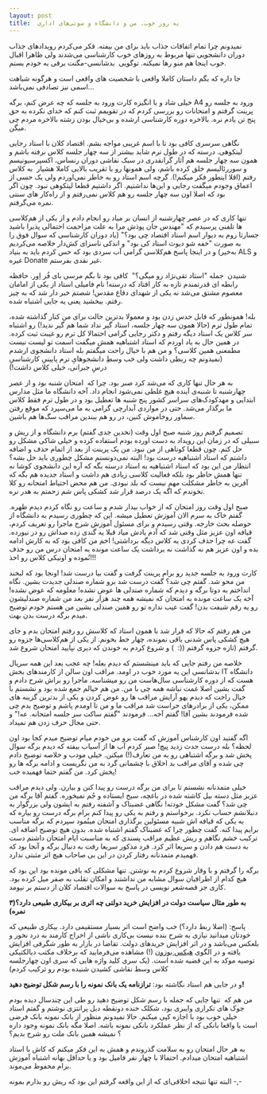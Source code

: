 ```yaml
---
layout: post
title:  یه روز خوب. من و دانشگاه و سوتی‌های اداری
---
```



نمیدونم چرا تمام اتفاقات جذاب باید برای من بیفته. فکر می‌کردم رویداد‌های جذاب دوران دانشجویی تنها مربوط به روزهای خوب کارشناسی می‌شدند ولی ظاهرا اقبال خوب اینجا هم منو رها نمیکنه. توگویی  بدشانسی-مگنت برقی به خودم بستم.

جا داره که بگم داستان کاملا واقعی با شخصیت های واقعی است و هرگونه شباهت اسمی نیز تصادفی نمی‌باشد...


خیلی شاد و با انگیزه کارت ورود به جلسه که چه عرض کنم، برگه A4 ورود به جلسه رو پرینت گرفتم و امتحانات رو بررسی کردم که در تقویمم ثبت کنم که خدای نکرده به حق پنج تن یادم نره. بالاخره دوره کارشناسی ارشده و بی‌خیال بودن زشته بالاخره مردم چی میگن.

نگاهی سرسری کافی بود تا با اسم غریبی مواجه بشم. اقتصاد کلان با استاد رجایی لیتکوهی. درسته که در طول ترم شاید بیشتر از سه چهار جلسه کلاس نرفته باشم و همون سه چهار جلسه هم آثار گرانقدری در سبک نقاشی دوران رنساس، اکسپرسیونیسم و سوررئالیسم خلق کرده باشم، ولی همونها رو با تقریب بالایی کاملا هشیار  به کلاس رفتم (اقلا اینطور فکر میکنم!). گرچه اسم استاد رو به خاطر نمی‌اوردم ولی یک حسی از اعماق وجودم میگفت رجایی و این‌ها نداشتیم. اگر داشتیم قطعا لیتکوهی نبود. چون اگر بود که اصلا اون سه چهار جلسه رو هم کلاس نمی‌رفتم و از راه‌کار های سنتی نمره می‌گرفتم.

تنها کاری که در عصر چهارشنبه از انسان بر میاد رو انجام دادم و از یکی از هم‌کلاسی ها تلفنی پرسیدم که "مهندس جان پوذش مرا به علت مزاحمت احتمالی پذیرا باشید جسارتا روم به دیوار اسم استاد اقتصاد چی بود؟" (یاد دوران کارشناسی که سوال فوق را به صورت "خفه شو دیوث استاد کی بود" و اندکی ناسزای کش‌دار خلاصه می‌کردیم به‌خیر) و در اینجا پاسخ هم‌کلاسی گرامی آب سردی بود که حس کردم باید به بنیاد ALS و غیره Donate غیر نقدی بفرستم.

شنیدن  جمله "استاد تقی‌نژاد رو میگی؟"  کافی بود تا بگم مرسی بای فُر اِور. حافظه رابطه ای قدرتمندم تازه به کار افتاد که درسته! نام فامیلی استاد از یکی از امامان معصوم مشتق می‌شد نه یکی از شهدای دفاع مقدس! شصتم خبر دار شد که به چیز رفتم. ببخشید یعنی یه جایی اشتباه شده.

بله! همونطور که قابل حدس زدن بود و معمولا بدترین حالت برای من کنار گذاشته شده، تمام طول ترم (حالا همون سه چهار جلسه، استاد گیر نداد شما هم گیر ندید!) رو اشتباه سر کلاس یک استاد دیگه رفتم و دکتر رجایی گرامی احتمالا کل ترم رو غیبت ثبت کرده. در همین حال به یاد اوردم که استاد اشتباهیه همش میگفت اسمت تو لیست نیست مطمعنی همین کلاسی؟ و من هم با خیال راحت میگفتم بله استاد دانشجوی ارشدم (نمیدونم چه ربطی داشت ولی خب وسطِ دانشجوهایِ ترم پایینیِ کارشناسیِ درسِ جبرانی، خیلی کلاس داشت!)

به هر حال تنها کاری که می‌شد کرد صبر بود. چرا که  امتحان شنبه بود و از عصر چهارشنبه تا شنبه‌ی آینده هیچ غلطی نمی‌شود انجام داد. آخه دانشگاه ما مثل مدارس ابتدایی و مهدکودک‌های سراسر کشور پنج شنبه ها تعطیل بود و در طول ترم فقط کلاس ما برگذار می‌شد. حتی در مواردی آبدارچی گرامی به ما می‌سپرد که موقع رفتن سماور روخاموش کنین، در رو هم ببندین مراقب سگ‌ها هم باشین.


تصمیم گرفتم روز شنبه صبح اول وقت (نخدین جدی گفتم) برم دانشگاه و از ریش و سبیلی که در زمان این رویداد به دست اورده بودم استفاده کرده و خیلی شاکی مشکل رو حل کنم. چون قطعا کوتاهی از من نبود. من یک پرینت از بعد از اتمام حذف و اضافه داشتم که استاد اشتباهیه درست بود! البته نمی‌دونستم مشکل چطوری باید حل بشه؟ انتظار من این بود که استاد اشتباهیه به استاد درسته بگه که آره این دانشجوی کوشا نه تنها همش حاظر بود بلکه فعالیت کلاسی زیادی هم داشت و استاد جدیده هم بگه که آفرین به خاطر مشکلت مهم نیست که بلد نبودی. من هم محض احتیاط امتحانه رو کلا نخوندم که اگه یک درصد قرار شد کشکی پاس شم زحمتم به هدر نره.

صبح اول وقت روز امتحان که از خواب بیدار شدم و ساعت رو نگاه کردم دیدم ظهره. گفتم خاک به سرم الان آموزش تعطیل میشه. این که چطوری رسیدم به دانشگاه از حوصله بحث خارجه. وقتی رسیدم و برای مسئول آموزش شرح ماجرا رو تعریف کردم، قیافه اون عزیز مثل وقتی شد که آدم یادش میاد قبلا یه گندی زده صداش رو در نیورده. گفت عه چرا حذف کردی یه کلاس دیگه برداشتی! اخم من کافی بود که به کارش ادامه بده و اون عزیز هم نه گذاشت نه برداشت یک ساعت مونده به امتحان درس من رو حذف نُموده و اونیکی کلاس رو اخذ!!!

کارت ورود به جلسه جدید رو برام پرینت گرفت و گفت بیا درست شد! اونجا بود که لبخند من محو شد. گفتم چی شد؟ گفت درست شد برو شماره صندلی جدیدت بشین. نگاه انداختم به دوتا برگه و دیدم که شماره صندلی ها عوض نشده! معلومه که عوض نشده! آخه یک ساعت مونده به امتحان که نمیشه همه چند هزار نفر بعد من شماره صندلیشون رو یه رقم شیفت بدن! گفت عیب نداره تو رو همین صندلی بشین من هستم خودم توضیح میدم برگه درست بدن بهت.

من هم رفتم که حالا که قرار شد با همون استاد که کلاسش رو رفتم امتحان بدم و جای هیچ کشکی پاس شدنی باقی نمونده، چهار خط بخونم. از یکی از هم‌کلاسی‌ها جزوه رو گرفتم (تازه جزوه گرفتم ((:  ) و شروع کردم به خوندن که دیری نپایید امتحان شروع شد.

خلاصه من رفتم جایی که باید مینشستم که دیدم بعله! چه عجب بعد این همه سریال بدشانسی این یه مورد خوب در اومد. مراقب اون سالن از کارمندهای بخش IT دانشگاه هست که از دوره کارشناسی سال‌هاست من رو میشناسه. ماجرا رو براش شرح دادم و گفت بشین اصلا غمت نباشه همه چی با من. من هم خیالم جمع شده بود و نشستم با خیال راحت که دیدم یهو آرایش مراقب ها رو عوض کردن و یکی از بدترین گزینه های ممکن، یکی از برادرهای حراست شد مراقب ما و من تا اومدم پاشم و توضیح بدم چی شده فرمودند بشین آقا! گفتم آخه... فرمودند "گفتم ساکت سر جلسه امتحانه. عه!" و حتی مجال حرف زدن هم نمیداد.


اگه گفتید اون کارشناس آموزش که گفت برو من خودم میام توضیح میدم کجا بود اون لحظه؟ بله درست حدث زدید پیچ! صبر کردم آب ها از آسیاب بیفته که دیدم برگه سوال پخش شد و برگه اشتباهی رو به من تعارف(!) میکنن. خیلی مودب و خلاصه توضیح دادم چی شده و آقای مراقب بد اخلاق با چشمانی گرد به من نگریست و ادامه برگه ها رو پخش کرد. من گفتم حتما فهمیده خب!

خیلی متمدنانه نشستم تا برای من برگه درست رو پیدا کنن و بیارن. ولی دیدم مراقب عزیز مثل دسته بیل کاشته شده در باغچه، سیخ ایستاده و جُم نمیخوره. گفتم آقا برگه من چی شد؟ گفت مشکل خودته! نگاهی غضبناک و آشفته رفتم به ایشون ولی بزرگوار به دنبلانشم حساب نکرد. برخواستم و رفتم به یکی رو پیدا کنم برام برگه درست رو بیاره که به یکی که قیافه اش شبیه مسئولین برگذاری امتحان مینُمود سپردم که برگه مناسب برایم پیدا کنه. گفت چطور چرا که غضبناک گفتم اشتباه شده. بدون هیچ توضیح اضافه ای. ترکیب خشم نگاهم و ریش عظیم مراقب پسندی که به مناسبت ایام امتحان داشتم دست به دست هم دادن و سریعا اثر کرد. فرد مذکور سریعا رفت به دنبال برگه و آنجا بود که فهمیدم متمدنانه رفتار کردن در این بی صاحاب هیچ اثر مثبتی ندارد.


برگه را گرفتم و با وقار شروع کردم به نوشتن. تنها مشکلی که باقی مونده بود این بود که هیچ کدام از اطرافیان سوال مشابه من نداشتند و امکان تقلب به صفر میل کرده بود. کاری جز قصه‌شعر نویسی در پاسخ به سوالات اقتصاد کلان از دستم بر نیومد.

**به طور مثال سیاست دولت در افزایش خرید دولتی چه اثری بر بیکاری طبیعی دارد؟(۳ نمره)**

پاسخ: (اصلا ربط دارد؟) خب واضح است اثر بسیار مستقیمی دارد. بیکاری طبیعی که خودتان میدانید نیازی به شرح بنده نیست بی‌کاری ناشی از اخراج کارمند به درد نخور و بلعکس می‌باشد و در اثر افزایش خرید‌های دولت. تقاضا در بازار به طور شگرفی افزایش یافته و در الگوی [هیکس بوزون](http://fa.wikipedia.org/wiki/بوزون_هیگز) (!) مشاهده می‌فرمایید که برخلاف مکتب دیالکتیکی توصیه موکد به این قضیه شده است. (یک سری کلید واژه هایی که سری اون چهارجلسه کلاس وسط نقاشی کشیدن شنیده بودم رو ترکیب کردم)

و در جایی هم استاد نگاشته بود: **ترازنامه یک بانک نمونه را با رسم شکل توضیح دهید!**

من هم که  تنها جایی که جمله با رسم شکل توضیح دهید رو طی این چندسال دیده بودم جوک های تکراری وایبری بود، شکلک خنده دونقطه دبل پرانتزی نوشتم و گفتم استاد خیلی خوب بود با اجازه کپی میکنم. حالا نمیدونم منظور از بانک نمونه بانک فرضی است یا واقعا بانکی که از نظر عملکرد بانکی نمونه باشه. اصلا مگه بانک نمونه وجود داره ؟ نمیشه همین بانک ملت رو شرح بدیم؟

به هر حال امتحان رو به سلامت گذروندم و همش به این فکر میکنم که کاش با استاد اشتباهیه امتحان میدادم. احتمالا با چهار نفر فامیل بود و یا حداقل بهانه اشتباه آموزش برام محفوظ می‌موند.

البته تنها نتیجه اخلاقی‌ای که از این واقعه گرفتم این بود که ریش رو بذارم بمونه -,-